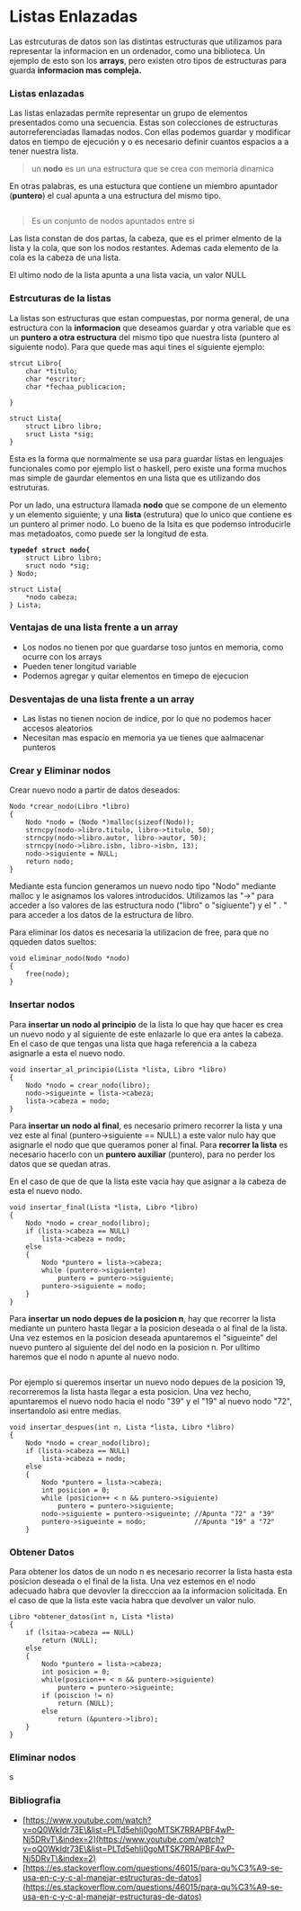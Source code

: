 # Listas Enlazadas

Las estrcuturas de datos son las distintas estructuras que utilizamos para representar la informacion en un ordenador, como una biblioteca. Un ejemplo de esto son los **arrays**, pero existen otro tipos de estructuras para guarda **informacion mas compleja.**

### **Listas enlazadas**

Las listas enlazadas permite representar un grupo de elementos presentados como una secuencia. Estas son colecciones de estructuras autorreferenciadas llamadas nodos. Con ellas podemos guardar y modificar datos en tiempo de ejecución y o es necesario definir cuantos espacios a a tener nuestra lista.

> &#x20;un **nodo** es un una estructura que se crea con memoria dinamica

En otras palabras, es una estuctura que contiene un miembro apuntador (**puntero**) el cual apunta a una estructura del mismo tipo.&#x20;

<figure><img src="../../.gitbook/assets/Screen Shot 2022-09-10 at 9.45.05 PM (1).png" alt=""><figcaption></figcaption></figure>

> Es un conjunto de nodos apuntados entre si

Las lista constan de dos partas, la cabeza, que es el primer elmento de la lista y la cola,  que son los nodos restantes. Ademas cada elemento de la cola es la cabeza de una lista.

El ultimo nodo de la lista apunta a una lista vacia, un valor NULL&#x20;

### Estrcuturas de la listas

La listas son estructuras que estan compuestas, por norma general, de una estructura con la **informacion** que deseamos guardar y otra variable que es un **puntero a otra estructura** del mismo tipo que nuestra lista (puntero al siguiente nodo). Para que quede mas aqui tines el siguiente ejemplo:

```
strcut Libro{
    char *titulo;
    char *escritor;
    char *fechaa_publicacion;
    
}

struct Lista{
    struct Libro libro;
    sruct Lista *sig;
}
```

Esta es la forma que normalmente se usa para guardar listas en lenguajes funcionales como por ejemplo list o haskell, pero existe una forma muchos mas simple de gaurdar elementos en una lista que es utilizando dos estruturas.&#x20;

Por un lado, una estructura llamada **nodo** que se compone de un elemento y un elemento siguiente; y una **lista** (estrutura) que lo unico que contiene es un puntero al primer nodo. Lo bueno de la lsita es que podemso introducirle mas metadoatos, como puede ser la longitud de esta.&#x20;

<pre><code><strong>typedef struct nodo{
</strong>    struct Libro libro;
    sruct nodo *sig;
} Nodo;

struct Lista{
    *nodo cabeza;
} Lista;</code></pre>

### Ventajas de una lista frente a un array

* Los nodos no tienen por que guardarse toso juntos en memoria, como ocurre con los arrays
* Pueden tener longitud variable
* Podemos agregar y quitar elementos en timepo de ejecucion

### Desventajas de una lista frente a un array

* Las listas no tienen nocion de indice, por lo que no podemos hacer accesos aleatorios
* Necesitan mas espacio en memoria ya ue tienes que aalmacenar punteros

### Crear y Eliminar nodos

Crear nuevo nodo a partir de datos deseados:

```
Nodo *crear_nodo(Libro *libro)
{
    Nodo *nodo = (Nodo *)malloc(sizeof(Nodo));
    strncpy(nodo->libro.titulo, libro->titulo, 50);
    strncpy(nodo->libro.autor, libro->autor, 50);
    strncpy(nodo->libro.isbn, libro->isbn, 13);
    nodo->siguiente = NULL;
    return nodo;
}
```

Mediante esta funcion generamos un nuevo nodo tipo "Nodo" mediante malloc y le asignamos los valores introducidos. Utilizamos las "->" para acceder a lso valores de las estructura nodo ("libro" o "sigiuente") y el " . " para acceder a los datos de la estructura de libro.

Para eliminar los datos es necesaria la utilizacion de free, para que no qqueden datos sueltos:

```
void eliminar_nodo(Nodo *nodo)
{
    free(nodo);
}
```

### Insertar nodos

Para **insertar un nodo al principio** de la lista  lo que hay que hacer es crea un nuevo nodo y al siguiente de este enlazarle lo que era antes la cabeza. En el caso de que tengas una lista que haga referencia a la cabeza asignarle a esta el nuevo nodo.

```
void insertar_al_principio(Lista *lista, Libro *libro)
{
    Nodo *nodo = crear_nodo(libro);
    nodo->sigueinte = lista->cabeza;
    lista->cabeza = nodo;
}
```

Para **insertar un nodo al final**, es necesario primero recorrer la lista y una vez este al final (puntero->siguiente == NULL) a este valor nulo hay que asignarle el nodo que que queramos poner al final. Para **recorrer la lista** es necesario hacerlo con un **puntero auxiliar** (puntero), para no perder los datos que se quedan atras.

En el caso de que de que la lista este vacia hay que asignar a la cabeza de esta el nuevo nodo.

```
void insertar_final(Lista *lista, Libro *libro)
{
    Nodo *nodo = crear_nodo(libro);
    if (lista->cabeza == NULL)
        lista->cabeza = nodo;
    else
    {
        Nodo *puntero = lista->cabeza;
        while (puntero->siguiente)
            puntero = puntero->siguiente;
        puntero->siguiente = nodo;
    }
}
```

Para **insertar un nodo depues de la posicion n**, hay que recorrer la lista mediante un puntero hasta llegar a la posicion deseada o al final de la lista. Una vez estemos en la posicion deseada apuntaremos el "sigueinte" del nuevo puntero al siguiente del del nodo en la posicion n. Por ulltimo haremos que el nodo n apunte al nuevo nodo.

<figure><img src="../../.gitbook/assets/Screen Shot 2022-10-10 at 6.39.27 PM.png" alt=""><figcaption></figcaption></figure>

Por ejemplo si queremos insertar un nuevo nodo depues de la posicion 19, recorreremos la lista hasta llegar a esta posicion. Una vez hecho, apuntaremos el nuevo nodo hacia el nodo "39" y el "19" al nuevo nodo "72", insertandolo asi entre medias.

```
void insertar_despues(int n, Lista *lista, Libro *libro)
{
    Nodo *nodo = crear_nodo(libro);
    if (lista->cabeza == NULL)
        lista->cabeza = nodo;
    else
    {
        Nodo *puntero = lista->cabeza;
        int posicion = 0;
        while (posicion++ < n && puntero->siguiente)
            puntero = puntero->siguiente;
        nodo->siguiente = puntero->sigueinte; //Apunta "72" a "39"
        puntero->sigueinte = nodo;            //Apunta "19" a "72"
    }
```

### Obtener Datos

Para obtener los datos de un nodo n es necesario recorrer la lista hasta esta posicion deseada o el final de la lista. Una vez estemos en el nodo adecuado habra que devovler la direcccion aa la informacion solicitada. En el caso de que la lista este vacia habra que devolver un valor nulo.

```
Libro *obtener_datos(int n, Lista *lista)
{
    if (lsitaa->cabeza == NULL)
        return (NULL);
    else
    {
        Nodo *puntero = lista->cabeza;
        int posicion = 0;
        while(posicion++ < n && puntero->siguiente)
            puntero = puntero->sigueinte;
        if (poiscion != n)
            return (NULL);
        else
            return (&puntero->libro);
    }
}
```

### Eliminar nodos

s

### Bibliografia

* [https://www.youtube.com/watch?v=oQ0WkIdr73E\&list=PLTd5ehIj0goMTSK7RRAPBF4wP-Nj5DRvT\&index=2](https://www.youtube.com/watch?v=oQ0WkIdr73E\&list=PLTd5ehIj0goMTSK7RRAPBF4wP-Nj5DRvT\&index=2)
* [https://es.stackoverflow.com/questions/46015/para-qu%C3%A9-se-usa-en-c-y-c-al-manejar-estructuras-de-datos](https://es.stackoverflow.com/questions/46015/para-qu%C3%A9-se-usa-en-c-y-c-al-manejar-estructuras-de-datos)

